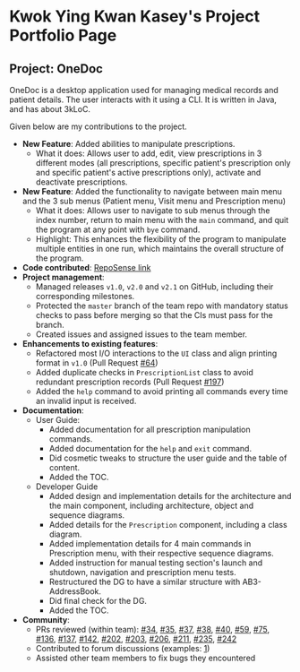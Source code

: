 # Kwok Ying Kwan Kasey's Project Portfolio Page

## Project: OneDoc
OneDoc is a desktop application used for managing medical records and patient details. The user interacts with it using 
a CLI. It is written in Java, and has about 3kLoC.

Given below are my contributions to the project.

* **New Feature**: Added abilities to manipulate prescriptions.
  * What it does: Allows user to add, edit, view prescriptions in 3 different modes (all prescriptions, specific
  patient's prescription only and specific patient's active prescriptions only), activate and deactivate prescriptions.
* **New Feature**: Added the functionality to navigate between main menu and the 3 sub menus (Patient menu, Visit menu 
and Prescription menu)
  * What it does: Allows user to navigate to sub menus through the index number, return to main menu with the `main` 
  command, and quit the program at any point with `bye` command.
  * Highlight: This enhances the flexibility of the program to manipulate multiple entities in one run, which maintains
  the overall structure of the program.
* **Code contributed**: [RepoSense link](https://nus-cs2113-ay2223s1.github.io/tp-dashboard/?search=kaseykwok&breakdown=true&sort=groupTitle&sortWithin=title&since=2022-09-16&timeframe=commit&mergegroup=&groupSelect=groupByRepos&checkedFileTypes=docs~functional-code~test-code~other)
* **Project management**:
  * Managed releases `v1.0`, `v2.0` and `v2.1` on GitHub, including their corresponding milestones.
  * Protected the `master` branch of the team repo with mandatory status checks to pass before merging so that the CIs
  must pass for the branch.
  * Created issues and assigned issues to the team member.
* **Enhancements to existing features**:
  * Refactored most I/O interactions to the `UI` class and align printing format in `v1.0` (Pull Request 
  [#64](https://github.com/AY2223S1-CS2113-F11-4/tp/pull/64))
  * Added duplicate checks in `PrescriptionList` class to avoid redundant prescription records (Pull Request 
  [#197](https://github.com/AY2223S1-CS2113-F11-4/tp/pull/197))
  * Added the `help` command to avoid printing all commands every time an invalid input is received.
* **Documentation**:
  * User Guide:
    * Added documentation for all prescription manipulation commands.
    * Added documentation for the `help` and `exit` command.
    * Did cosmetic tweaks to structure the user guide and the table of content.
    * Added the TOC.
  * Developer Guide
    * Added design and implementation details for the architecture and the main component, including architecture, 
    object and sequence diagrams.
    * Added details for the `Prescription` component, including a class diagram. 
    * Added implementation details for 4 main commands in Prescription menu, with their respective sequence diagrams.
    * Added instruction for manual testing section's launch and shutdown, navigation and prescription menu tests.
    * Restructured the DG to have a similar structure with AB3-AddressBook.
    * Did final check for the DG.
    * Added the TOC.
* **Community**:
  * PRs reviewed (within team): [#34](https://github.com/AY2223S1-CS2113-F11-4/tp/pull/34),
  [#35](https://github.com/AY2223S1-CS2113-F11-4/tp/pull/35),
  [#37](https://github.com/AY2223S1-CS2113-F11-4/tp/pull/37), 
  [#38](https://github.com/AY2223S1-CS2113-F11-4/tp/pull/38),
  [#40](https://github.com/AY2223S1-CS2113-F11-4/tp/pull/40),
  [#59](https://github.com/AY2223S1-CS2113-F11-4/tp/pull/59),
  [#75](https://github.com/AY2223S1-CS2113-F11-4/tp/pull/75),
  [#136](https://github.com/AY2223S1-CS2113-F11-4/tp/pull/136),
  [#137](https://github.com/AY2223S1-CS2113-F11-4/tp/pull/137),
  [#142](https://github.com/AY2223S1-CS2113-F11-4/tp/pull/142),
  [#202](https://github.com/AY2223S1-CS2113-F11-4/tp/pull/202),
  [#203](https://github.com/AY2223S1-CS2113-F11-4/tp/pull/203),
  [#206](https://github.com/AY2223S1-CS2113-F11-4/tp/pull/206),
  [#211](https://github.com/AY2223S1-CS2113-F11-4/tp/pull/211),
  [#235](https://github.com/AY2223S1-CS2113-F11-4/tp/pull/235),
  [#242](https://github.com/AY2223S1-CS2113-F11-4/tp/pull/242)
  * Contributed to forum discussions (examples: [1](https://github.com/nus-cs2113-AY2223S1/forum/issues/20))
  * Assisted other team members to fix bugs they encountered